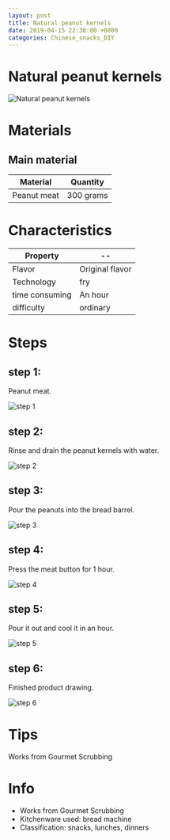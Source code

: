 ```yaml
---
layout: post
title: Natural peanut kernels
date: 2019-04-15 22:30:00 +0800
categories: Chinese_snacks_DIY
---
```


# Natural peanut kernels

![Natural peanut kernels]({{site.baseurl}}/img/416916/416916.jpg)

# Materials


## Main material

Material|Quantity
--|--
Peanut meat|300 grams

# Characteristics

Property|--
--|--
Flavor|Original flavor
Technology|fry
time consuming|An hour
difficulty|ordinary

# Steps

## step 1:

Peanut meat.

![step 1]({{site.baseurl}}/img/416916/1.jpg)

## step 2:

Rinse and drain the peanut kernels with water.

![step 2]({{site.baseurl}}/img/416916/2.jpg)

## step 3:

Pour the peanuts into the bread barrel.

![step 3]({{site.baseurl}}/img/416916/3.jpg)

## step 4:

Press the meat button for 1 hour.

![step 4]({{site.baseurl}}/img/416916/4.jpg)

## step 5:

Pour it out and cool it in an hour.

![step 5]({{site.baseurl}}/img/416916/5.jpg)

## step 6:

Finished product drawing.

![step 6]({{site.baseurl}}/img/416916/6.jpg)

# Tips

Works from Gourmet Scrubbing

# Info

- Works from Gourmet Scrubbing
- Kitchenware used: bread machine
- Classification: snacks, lunches, dinners